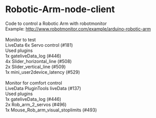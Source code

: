 Robotic-Arm-node-client
=======================
Code to control a Robotic Arm with robotmonitor<br>
Example: http://www.robotmonitor.com/example/arduino-robotic-arm
<br><br>
Monitor to test<br>
LiveData 6x Servo control (#181)<br>
Used plugins<br>
1x gateliveData_log (#446)<br>
4x Slider_horizontal_line (#508)<br>
2x Slider_vertical_line (#509)<br>
1x mini_user2device_latency (#529)<br>
<br>
Monitor for comfort control<br>
LiveData PluginTools liveData (#137)<br>
Used plugins<br>
1x gateliveData_log (#446)<br>
2x Rob_arm_2_servos (#496)<br>
1x Mouse_Rob_arm_visual_stoplimits (#493)
